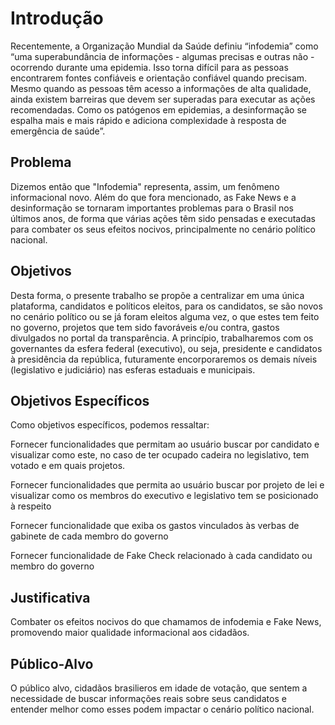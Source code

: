# Introdução

Recentemente, a Organização Mundial da Saúde definiu “infodemia” como “uma superabundância de informações - algumas precisas e outras não - ocorrendo durante uma epidemia. Isso torna difícil para as pessoas encontrarem fontes confiáveis ​​e orientação confiável quando precisam. Mesmo quando as pessoas têm acesso a informações de alta qualidade, ainda existem barreiras que devem ser superadas para executar as ações recomendadas. Como os patógenos em epidemias, a desinformação se espalha mais e mais rápido e adiciona complexidade à resposta de emergência de saúde”. 

## Problema

Dizemos então que "Infodemia" representa, assim, um fenômeno informacional novo. Além do que fora mencionado, as Fake News e a desinformação se tornaram importantes problemas para o Brasil nos últimos anos, de forma que várias ações têm sido pensadas e executadas para combater os seus efeitos nocivos, principalmente no cenário político nacional. 
 
## Objetivos

Desta forma, o presente trabalho se propõe a centralizar em uma única plataforma, candidatos e políticos eleitos, para os candidatos, se são novos no cenário político ou se já foram eleitos alguma vez, o que estes tem feito no governo, projetos que tem sido favoráveis e/ou contra, gastos divulgados no portal da transparência. A princípio, trabalharemos com os governantes da esfera federal (executivo), ou seja, presidente e candidatos à presidência da república, futuramente encorporaremos os demais níveis (legislativo e judiciário) nas esferas estaduais e municipais.

## Objetivos Específicos
Como objetivos específicos, podemos ressaltar: 

Fornecer funcionalidades que permitam ao usuário buscar por candidato e visualizar como este, no caso de ter ocupado cadeira no legislativo, tem votado e em quais projetos.

Fornecer funcionalidades que permita ao usuário buscar por projeto de lei e visualizar como os membros do executivo e legislativo tem se posicionado à respeito

Fornecer funcionalidade que exiba os gastos vinculados às verbas de gabinete de cada membro do governo

Fornecer funcionalidade de Fake Check relacionado à cada candidato ou membro do governo

## Justificativa

Combater os efeitos nocivos do que chamamos de infodemia e Fake News, promovendo maior qualidade informacional aos cidadãos.

## Público-Alvo

O público alvo, cidadãos brasilieros em idade de votação, que sentem a necessidade de buscar informações reais sobre seus candidatos e entender melhor como esses podem impactar o cenário político nacional.
 

